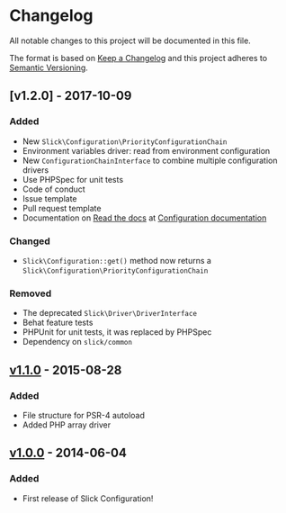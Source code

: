 # Changelog

All notable changes to this project will be documented in this file.

The format is based on [Keep a Changelog](http://keepachangelog.com/en/1.0.0/)
and this project adheres to [Semantic Versioning](http://semver.org/spec/v2.0.0.html).

## [v1.2.0] - 2017-10-09
### Added
- New `Slick\Configuration\PriorityConfigurationChain`
- Environment variables driver: read from environment configuration
- New `ConfigurationChainInterface` to combine multiple configuration drivers
- Use PHPSpec for unit tests 
- Code of conduct
- Issue template
- Pull request template
- Documentation on [Read the docs](https://readthedocs.org/) at [Configuration documentation](http://configuration.slick-framework.com)

### Changed
- `Slick\Configuration::get()` method now returns a `Slick\Configuration\PriorityConfigurationChain`

### Removed
- The deprecated `Slick\Driver\DriverInterface`
- Behat feature tests
- PHPUnit for unit tests, it was replaced by PHPSpec
- Dependency on `slick/common`

## [v1.1.0] - 2015-08-28
### Added
- File structure for PSR-4 autoload
- Added PHP array driver

## [v1.0.0] - 2014-06-04 
### Added
- First release of Slick Configuration!

[Unreleased]: https://github.com/slickframework/configuration/compare/v1.0.0...HEAD
[v1.1.0]: https://github.com/slickframework/configuration/compare/v1.1.0...master
[v1.0.0]: https://github.com/slickframework/configuration/compare/v1.0.0...master